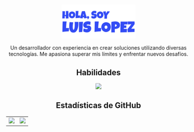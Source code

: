 <div align="center">
  <a href="https://cosmoart.vercel.app">
      <img src="assets/hero.svg" alt="Hola, soy Luis Lopez" width="40%"/>
  </a>
  <p >
    Un desarrollador con experiencia en crear soluciones utilizando diversas tecnologías. Me apasiona superar mis límites y enfrentar nuevos desafíos.
  </p>
</div>


<h2 align="center">Habilidades</h2>
<p align="center">
  <img src="https://icons-github.vercel.app/api/icons?i=kotlin,jc,cs,php,laravel,html,js,ts,tailwind,astro" height="42"/>
</p>


<h2 align="center">Estadísticas de GitHub</h2>
<table align="center">
  <tr >
    <td>
      <img src="https://cosmo-github-readme-stats.vercel.app/api?username=LuisLopez-developer&show_icons=true&theme=github_dark](https://github-readme-stats.vercel.app/api?username=LuisLopez-developer&show_icons=true" />
    </td>
    <td>
      <img src="https://cosmo-github-readme-stats.vercel.app/api/top-langs/?username=LuisLopez-developer&show_icons=true&layout=compact&langs_count=8" />
    </td>
  </tr>
</table>
